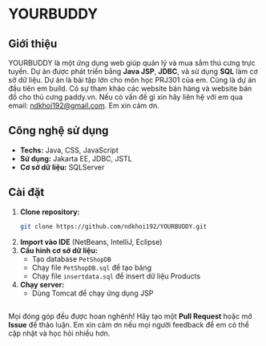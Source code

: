 # YOURBUDDY

## Giới thiệu
YOURBUDDY là một ứng dụng web giúp quản lý và mua sắm thú cưng trực tuyến. Dự án được phát triển bằng **Java JSP**, **JDBC**, và sử dụng **SQL** làm cơ sở dữ liệu.
Dự án là bài tập lớn cho môn học PRJ301 của em. Cũng là dự án đầu tiên em build. 
Có sự tham khảo các website bán hàng và website bán đồ cho thú cưng paddy.vn. Nếu có vấn đề gì xin hãy liên hệ với em qua email: ndkhoi192@gmail.com.
Em xin cảm ơn.

## Công nghệ sử dụng
- **Techs:** Java, CSS, JavaScript
- **Sử dụng:** Jakarta EE, JDBC, JSTL
- **Cơ sở dữ liệu:** SQLServer

## Cài đặt
1. **Clone repository:**
   ```sh
   git clone https://github.com/ndkhoi192/YOURBUDDY.git
   ```
2. **Import vào IDE** (NetBeans, IntelliJ, Eclipse)
3. **Cấu hình cơ sở dữ liệu:**
   - Tạo database `PetShopDB`
   - Chạy file `PetShopDB.sql` để tạo bảng
   - Chạy file `insertdata.sql` để insert dữ liệu Products
4. **Chạy server:**
   - Dùng Tomcat để chạy ứng dụng JSP

## 
Mọi đóng góp đều được hoan nghênh! Hãy tạo một **Pull Request** hoặc mở **Issue** để thảo luận. Em xin cảm ơn nếu mọi người feedback để em có thể cập nhật và học hỏi nhiều hơn. 
